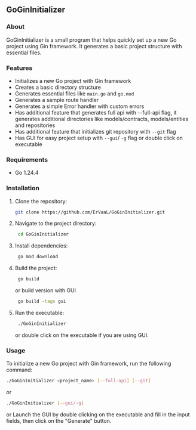 ## GoGinInitializer

### About
GoGinInitializer is a small program that helps quickly set up a new Go project using Gin framework.
It generates a basic project structure with essential files.

### Features
- Initializes a new Go project with Gin framework
- Creates a basic directory structure
- Generates essential files like `main.go` and `go.mod`
- Generates a sample route handler
- Generates a simple Error handler with custom errors
- Has additional feature that generates full api with --full-api flag, it generates additional directories like models/contracts, models/entities and repositories
- Has additional feature that initializes git repository with `--git` flag
- Has GUI for easy project setup with `--gui`/ `-g` flag or double click on executable

### Requirements
- Go 1.24.4

### Installation
1. Clone the repository:
   ```bash
   git clone https://github.com/ErVaaL/GoGinInitializer.git
   ```
2. Navigate to the project directory:
   ```bash
    cd GoGinInitializer
   ```
3. Install dependencies:
   ```bash
    go mod download
   ```
4. Build the project:
   ```bash
    go build 
   ```
   or build version with GUI
   ```bash
    go build -tags gui
   ```

5. Run the executable:
   ```bash
    ./GoGinInitializer
   ```
   or double click on the executable if you are using GUI.

### Usage
To initialize a new Go project with Gin framework, run the following command:
```bash
./GoGinInitializer <project_name> [--full-api] [--git]
```
or
```bash
./GoGinInitializer [--gui/-g]
```
or
Launch the GUI by double clicking on the executable and fill in the input fields, then click on the "Generate" button.


